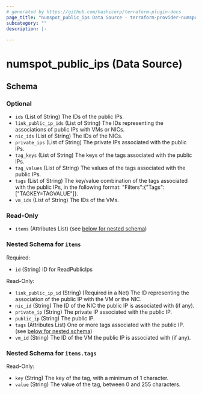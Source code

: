 ```yaml
---
# generated by https://github.com/hashicorp/terraform-plugin-docs
page_title: "numspot_public_ips Data Source - terraform-provider-numspot"
subcategory: ""
description: |-
  
---
```


# numspot_public_ips (Data Source)





<!-- schema generated by tfplugindocs -->
## Schema

### Optional

- `ids` (List of String) The IDs of the public IPs.
- `link_public_ip_ids` (List of String) The IDs representing the associations of public IPs with VMs or NICs.
- `nic_ids` (List of String) The IDs of the NICs.
- `private_ips` (List of String) The private IPs associated with the public IPs.
- `tag_keys` (List of String) The keys of the tags associated with the public IPs.
- `tag_values` (List of String) The values of the tags associated with the public IPs.
- `tags` (List of String) The key/value combination of the tags associated with the public IPs, in the following format: "Filters":{"Tags":["TAGKEY=TAGVALUE"]}.
- `vm_ids` (List of String) The IDs of the VMs.

### Read-Only

- `items` (Attributes List) (see [below for nested schema](#nestedatt--items))

<a id="nestedatt--items"></a>
### Nested Schema for `items`

Required:

- `id` (String) ID for ReadPublicIps

Read-Only:

- `link_public_ip_id` (String) (Required in a Net) The ID representing the association of the public IP with the VM or the NIC.
- `nic_id` (String) The ID of the NIC the public IP is associated with (if any).
- `private_ip` (String) The private IP associated with the public IP.
- `public_ip` (String) The public IP.
- `tags` (Attributes List) One or more tags associated with the public IP. (see [below for nested schema](#nestedatt--items--tags))
- `vm_id` (String) The ID of the VM the public IP is associated with (if any).

<a id="nestedatt--items--tags"></a>
### Nested Schema for `items.tags`

Read-Only:

- `key` (String) The key of the tag, with a minimum of 1 character.
- `value` (String) The value of the tag, between 0 and 255 characters.
